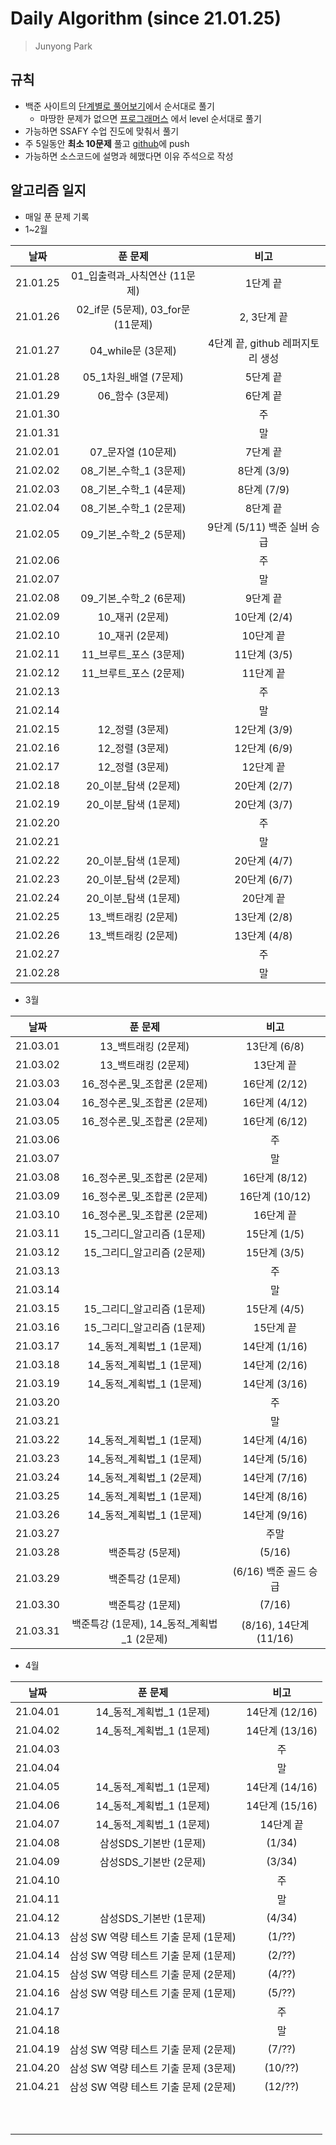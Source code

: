 #  Daily Algorithm (since 21.01.25)

> Junyong Park 



## 규칙

* 백준 사이트의 [단계별로 풀어보기](https://www.acmicpc.net/step)에서 순서대로 풀기
  * 마땅한 문제가 없으면 [프로그래머스](https://programmers.co.kr/learn/challenges?tab=all_challenges) 에서 level 순서대로 풀기
* 가능하면 SSAFY 수업 진도에 맞춰서 풀기
* 주 5일동안 **최소 10문제** 풀고 [github](https://github.com/JunyongPark2/daily_baekjoon)에 push
* 가능하면 소스코드에 설명과 헤맸다면 이유 주석으로 작성



## 알고리즘 일지

* 매일 푼 문제 기록
* 1~2월

|   날짜   |              푼 문제               |               비고               |
| :------: | :--------------------------------: | :------------------------------: |
| 21.01.25 |  01\_입출력과\_사칙연산 (11문제)   |             1단계 끝             |
| 21.01.26 | 02_if문 (5문제), 03_for문 (11문제) |           2, 3단계 끝            |
| 21.01.27 |         04_while문 (3문제)         | 4단계 끝, github 레퍼지토리 생성 |
| 21.01.28 |       05_1차원_배열 (7문제)        |             5단계 끝             |
| 21.01.29 |          06_함수 (3문제)           |             6단계 끝             |
| 21.01.30 |                                    |                주                |
| 21.01.31 |                                    |                말                |
| 21.02.01 |         07_문자열 (10문제)         |             7단계 끝             |
| 21.02.02 |     08\_기본\_수학\_1 (3문제)      |           8단계 (3/9)            |
| 21.02.03 |     08\_기본\_수학\_1 (4문제)      |           8단계 (7/9)            |
| 21.02.04 |     08\_기본\_수학\_1 (2문제)      |             8단계 끝             |
| 21.02.05 |     09\_기본\_수학\_2 (5문제)      |   9단계 (5/11) 백준 실버 승급    |
| 21.02.06 |                                    |                주                |
| 21.02.07 |                                    |                말                |
| 21.02.08 |     09\_기본\_수학\_2 (6문제)      |             9단계 끝             |
| 21.02.09 |          10_재귀 (2문제)           |           10단계 (2/4)           |
| 21.02.10 |          10_재귀 (2문제)           |            10단계 끝             |
| 21.02.11 |      11_브루트\_포스 (3문제)       |           11단계 (3/5)           |
| 21.02.12 |      11_브루트\_포스 (2문제)       |            11단계 끝             |
| 21.02.13 |                                    |                주                |
| 21.02.14 |                                    |                말                |
| 21.02.15 |          12_정렬 (3문제)           |           12단계 (3/9)           |
| 21.02.16 |          12_정렬 (3문제)           |           12단계 (6/9)           |
| 21.02.17 |          12_정렬 (3문제)           |            12단계 끝             |
| 21.02.18 |       20_이분\_탐색 (2문제)        |           20단계 (2/7)           |
| 21.02.19 |       20_이분\_탐색 (1문제)        |           20단계 (3/7)           |
| 21.02.20 |                                    |                주                |
| 21.02.21 |                                    |                말                |
| 21.02.22 |       20_이분\_탐색 (1문제)        |           20단계 (4/7)           |
| 21.02.23 |       20_이분\_탐색 (2문제)        |           20단계 (6/7)           |
| 21.02.24 |       20_이분\_탐색 (1문제)        |            20단계 끝             |
| 21.02.25 |        13\_백트래킹 (2문제)        |           13단계 (2/8)           |
| 21.02.26 |        13\_백트래킹 (2문제)        |           13단계 (4/8)           |
| 21.02.27 |                                    |                주                |
| 21.02.28 |                                    |                말                |

* 3월

|   날짜   |                    푼 문제                    |          비고          |
| :------: | :-------------------------------------------: | :--------------------: |
| 21.03.01 |             13\_백트래킹 (2문제)              |      13단계 (6/8)      |
| 21.03.02 |             13\_백트래킹 (2문제)              |       13단계 끝        |
| 21.03.03 |        16\_정수론\_및\_조합론 (2문제)         |     16단계 (2/12)      |
| 21.03.04 |        16\_정수론\_및\_조합론 (2문제)         |     16단계 (4/12)      |
| 21.03.05 |        16\_정수론\_및\_조합론 (2문제)         |     16단계 (6/12)      |
| 21.03.06 |                                               |           주           |
| 21.03.07 |                                               |           말           |
| 21.03.08 |        16\_정수론\_및\_조합론 (2문제)         |     16단계 (8/12)      |
| 21.03.09 |        16\_정수론\_및\_조합론 (2문제)         |     16단계 (10/12)     |
| 21.03.10 |        16\_정수론\_및\_조합론 (2문제)         |       16단계 끝        |
| 21.03.11 |         15\_그리디\_알고리즘 (1문제)          |      15단계 (1/5)      |
| 21.03.12 |         15\_그리디\_알고리즘 (2문제)          |      15단계 (3/5)      |
| 21.03.13 |                                               |           주           |
| 21.03.14 |                                               |           말           |
| 21.03.15 |         15\_그리디\_알고리즘 (1문제)          |      15단계 (4/5)      |
| 21.03.16 |         15\_그리디\_알고리즘 (1문제)          |       15단계 끝        |
| 21.03.17 |          14\_동적\_계획법\_1 (1문제)          |     14단계 (1/16)      |
| 21.03.18 |          14\_동적\_계획법\_1 (1문제)          |     14단계 (2/16)      |
| 21.03.19 |          14\_동적\_계획법\_1 (1문제)          |     14단계 (3/16)      |
| 21.03.20 |                                               |           주           |
| 21.03.21 |                                               |           말           |
| 21.03.22 |          14\_동적\_계획법\_1 (1문제)          |     14단계 (4/16)      |
| 21.03.23 |          14\_동적\_계획법\_1 (1문제)          |     14단계 (5/16)      |
| 21.03.24 |          14\_동적\_계획법\_1 (2문제)          |     14단계 (7/16)      |
| 21.03.25 |          14\_동적\_계획법\_1 (1문제)          |     14단계 (8/16)      |
| 21.03.26 |          14\_동적\_계획법\_1 (1문제)          |     14단계 (9/16)      |
| 21.03.27 |                                               |          주말          |
| 21.03.28 |               백준특강 (5문제)                |         (5/16)         |
| 21.03.29 |               백준특강 (1문제)                | (6/16) 백준 골드 승급  |
| 21.03.30 |               백준특강 (1문제)                |         (7/16)         |
| 21.03.31 | 백준특강 (1문제), 14\_동적\_계획법\_1 (2문제) | (8/16), 14단계 (11/16) |

* 4월

|   날짜   |                푼 문제                |      비고      |
| :------: | :-----------------------------------: | :------------: |
| 21.04.01 |      14\_동적\_계획법\_1 (1문제)      | 14단계 (12/16) |
| 21.04.02 |      14\_동적\_계획법\_1 (1문제)      | 14단계 (13/16) |
| 21.04.03 |                                       |       주       |
| 21.04.04 |                                       |       말       |
| 21.04.05 |      14\_동적\_계획법\_1 (1문제)      | 14단계 (14/16) |
| 21.04.06 |      14\_동적\_계획법\_1 (1문제)      | 14단계 (15/16) |
| 21.04.07 |      14\_동적\_계획법\_1 (1문제)      |   14단계 끝    |
| 21.04.08 |        삼성SDS_기본반 (1문제)         |     (1/34)     |
| 21.04.09 |        삼성SDS_기본반 (2문제)         |     (3/34)     |
| 21.04.10 |                                       |       주       |
| 21.04.11 |                                       |       말       |
| 21.04.12 |        삼성SDS_기본반 (1문제)         |     (4/34)     |
| 21.04.13 | 삼성 SW 역량 테스트 기출 문제 (1문제) |     (1/??)     |
| 21.04.14 | 삼성 SW 역량 테스트 기출 문제 (1문제) |     (2/??)     |
| 21.04.15 | 삼성 SW 역량 테스트 기출 문제 (2문제) |     (4/??)     |
| 21.04.16 | 삼성 SW 역량 테스트 기출 문제 (1문제) |     (5/??)     |
| 21.04.17 |                                       |       주       |
| 21.04.18 |                                       |       말       |
| 21.04.19 | 삼성 SW 역량 테스트 기출 문제 (2문제) |     (7/??)     |
| 21.04.20 | 삼성 SW 역량 테스트 기출 문제 (3문제) |    (10/??)     |
| 21.04.21 | 삼성 SW 역량 테스트 기출 문제 (2문제) |    (12/??)     |
|          |                                       |                |
|          |                                       |                |
|          |                                       |                |
|          |                                       |                |
|          |                                       |                |
|          |                                       |                |
|          |                                       |                |
|          |                                       |                |
|          |                                       |                |
|          |                                       |                |